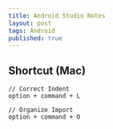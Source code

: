 ```yaml
---
title: Android Studio Notes
layout: post
tags: Android
published: true
---
```



## Shortcut (Mac)

``` 
// Correct Indent 
option + command + L 

// Organize Import
option + command + O  

```


   
